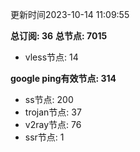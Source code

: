 更新时间2023-10-14 11:09:55

**总订阅: 36**
**总节点: 7015**
- vless节点: 14

**google ping有效节点: 314**
- ss节点: 200
- trojan节点: 37
- v2ray节点: 76
- ssr节点: 1
